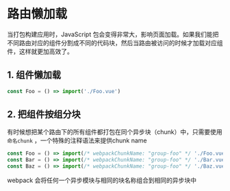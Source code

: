 # 路由懒加载

 当打包构建应用时，JavaScript 包会变得非常大，影响页面加载。如果我们能把不同路由对应的组件分割成不同的代码块，然后当路由被访问的时候才加载对应组件，这样就更加高效了。 

## 1. 组件懒加载

``` js
const Foo = () => import('./Foo.vue')
```

## 2. 把组件按组分块

有时候想把某个路由下的所有组件都打包在同个异步块（chunk）中，只需要使用`命名chunk` ，一个特殊的注释语法来提供chunk name

``` js
const Foo = () => import(/* webpackChunkName: "group-foo" */ './Foo.vue')
const Bar = () => import(/* webpackChunkName: "group-foo" */ './Bar.vue')
const Baz = () => import(/* webpackChunkName: "group-foo" */ './Baz.vue')
```

webpack 会将任何一个异步模块与相同的块名称组合到相同的异步块中

